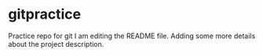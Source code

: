# gitpractice
Practice repo for git
I am editing the README file. Adding some more details about the project description.
